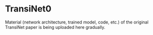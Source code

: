 # TransiNet0

Material (network architecture, trained model, code, etc.) of the original TransiNet paper is being uploaded here gradually.
